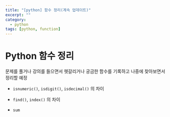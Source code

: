 ```yaml
---
title: "[python] 함수 정리(계속 업데이트)"
excerpt: ""
category:
  - python
tags: [python, function]
---
```


# Python 함수 정리

문제를 풀거나 강의를 들으면서 헷갈리거나 궁금한 함수를 기록하고 나중에 찾아보면서 정리할 예정

- `isnumeric()`, `isdigit()`, `isdecimal()` 의 차이
- `find()`, `index()` 의 차이

- `sum`